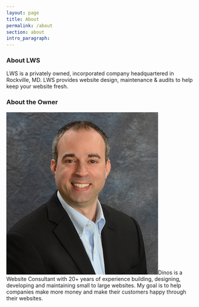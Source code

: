 ```yaml
---
layout: page
title: About
permalink: /about
section: about
intro_paragraph:
---
```

### About LWS
LWS is a privately owned, incorporated company headquartered in Rockville, MD. LWS provides website design, maintenance & audits to help keep your website fresh.

### About the Owner
<img src="/assets/img/cdpapoulias-headshot-website.jpg" alt="Picture of C. Dinos Papoulias" class="rpic" />Dinos is a Website Consultant with 20+ years of experience building, designing, developing and maintaining small to large websites. My goal is to help companies make more money and make their customers happy through their websites.
